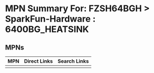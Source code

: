 



# MPN Summary For: FZSH64BGH > SparkFun-Hardware : 6400BG_HEATSINK

## MPNs
  

|MPN|Direct Links|Search Links|
| :--- | :--- | :--- |
||||
